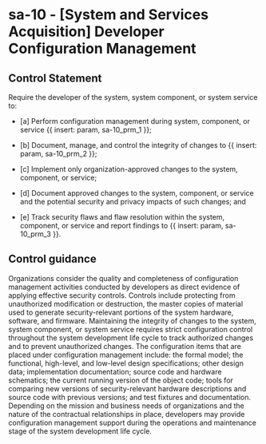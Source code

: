 # sa-10 - \[System and Services Acquisition\] Developer Configuration Management

## Control Statement

Require the developer of the system, system component, or system service to:

- \[a\] Perform configuration management during system, component, or service {{ insert: param, sa-10_prm_1 }};

- \[b\] Document, manage, and control the integrity of changes to {{ insert: param, sa-10_prm_2 }};

- \[c\] Implement only organization-approved changes to the system, component, or service;

- \[d\] Document approved changes to the system, component, or service and the potential security and privacy impacts of such changes; and

- \[e\] Track security flaws and flaw resolution within the system, component, or service and report findings to {{ insert: param, sa-10_prm_3 }}.

## Control guidance

Organizations consider the quality and completeness of configuration management activities conducted by developers as direct evidence of applying effective security controls. Controls include protecting from unauthorized modification or destruction, the master copies of material used to generate security-relevant portions of the system hardware, software, and firmware. Maintaining the integrity of changes to the system, system component, or system service requires strict configuration control throughout the system development life cycle to track authorized changes and to prevent unauthorized changes. The configuration items that are placed under configuration management include: the formal model; the functional, high-level, and low-level design specifications; other design data; implementation documentation; source code and hardware schematics; the current running version of the object code; tools for comparing new versions of security-relevant hardware descriptions and source code with previous versions; and test fixtures and documentation. Depending on the mission and business needs of organizations and the nature of the contractual relationships in place, developers may provide configuration management support during the operations and maintenance stage of the system development life cycle.
